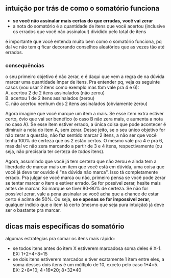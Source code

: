 ## intuição por trás de como o somatório funciona
- **se você não assinalar mais certas do que erradas, você vai zerar**
- a nota do somatório é a quantidade de itens que você acertou (inclusive os errados que você não assinalou!) dividido pelo total de itens

é importante que você entenda muito bem como o somatório funciona, pq daí vc não tem q ficar decorando conselhos aleatórios que as vezes tão até errados.
### consequências
o seu primeiro objetivo é não zerar, e é daqui que vem a regra de na dúvida marcar uma quantidade ímpar de itens. Pra entender pq, veja os seguinte casos (vou usar 2 itens como exemplo mas tbm vale pra 4 e 6):  
A. acertou 2 de 2 itens assinalados (não zerou)  
B. acertou 1 de 2 itens assinalados (zerou)  
C. não acertou nenhum dos 2 itens assinalados (obviamente zerou)

Agora imagine que você marque um item a mais. Se esse item extra estiver certo, óvio que vai ser benéfico (o caso B não zera mais, e aumenta a nota no caso A). Se esse item estiver errado, a única coisa que pode acontecer é diminuir a nota do item A, sem zerar. Desse jeito, se o seu único objetivo for não zerar a questão, não faz sentido marcar 2 itens, a não ser que você tenha 100% de certeza que os 2 estão certos. O mesmo vale pra 4 e pra 6, mas daí vc não zera marcando a partir de 3 e 4 itens, respectivamente (ou seja, não precisaria ter certeza de *todos* itens).

Agora, assumindo que você já tem certeza que não zerou e ainda tem a liberdade de marcar mais um item que você está em dúvida, uma coisa que você já deve ter ouvido é "na dúvida não marca". Isso tá completamente errado. Pra julgar se você marca ou não, primeiro pensa se você pode zerar se tentar marcar o item e estiver errado. Se for possível zerar, hesite mais antes de marcar. Só marque se tiver 80-90% de certeza. Se não for possível zerar, vale a pena assinalar se você acha que a chance de estar certo é acima de 50%. Ou seja, **se e apenas se for impossível zerar**, qualquer indício que o item tá certo (mesmo que seja pura intuição) já deve ser o bastante pra marcar.
## dicas mais específicas do somatório
algumas estratégias pra somar os itens mais rápido:
- se todos itens antes do item X estiverem marcadosa soma deles é X-1. EX: 1+2+4+8=15
- se dois itens estiverem marcados e tiver exatamente 1 item entre eles, a soma desses dois itens é um múltiplo de 10, exceto pelo caso 1+4=5. EX: 2+8=10; 4+16=20; 8+32=40
